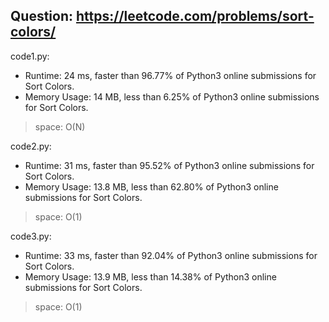 ## Question: https://leetcode.com/problems/sort-colors/

code1.py:
* Runtime: 24 ms, faster than 96.77% of Python3 online submissions for Sort Colors.
* Memory Usage: 14 MB, less than 6.25% of Python3 online submissions for Sort Colors.
> space: O(N)

code2.py:
* Runtime: 31 ms, faster than 95.52% of Python3 online submissions for Sort Colors.
* Memory Usage: 13.8 MB, less than 62.80% of Python3 online submissions for Sort Colors.
> space: O(1)

code3.py:
* Runtime: 33 ms, faster than 92.04% of Python3 online submissions for Sort Colors.
* Memory Usage: 13.9 MB, less than 14.38% of Python3 online submissions for Sort Colors.
> space: O(1)